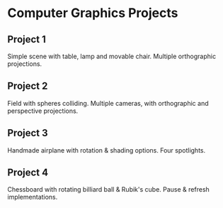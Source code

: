 # Computer Graphics Projects

## Project 1

Simple scene with table, lamp and movable chair.
Multiple orthographic projections.

## Project 2

Field with spheres colliding.
Multiple cameras, with orthographic and perspective projections.

## Project 3

Handmade airplane with rotation & shading options.
Four spotlights.

## Project 4

Chessboard with rotating billiard ball & Rubik's cube.
Pause & refresh implementations.
